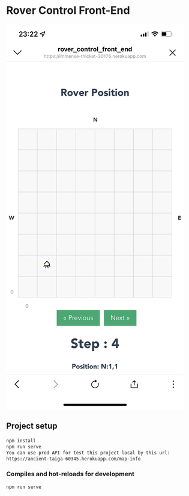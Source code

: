 # Rover Control Front-End
![](S__5989736.jpg)


## Project setup
```
npm install
npm run serve
You can use prod API for test this project local by this url: 
https://ancient-taiga-60345.herokuapp.com/map-info
```

### Compiles and hot-reloads for development
```
npm run serve
```